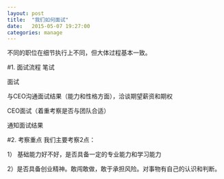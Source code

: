 ```yaml
---
layout: post
title:  "我们如何面试"
date:   2015-05-07 19:27:00
categories: manage
---
```


不同的职位在细节执行上不同，但大体过程基本一致。

#1. 面试流程
笔试

面试

与CEO沟通面试结果（能力和性格方面），洽谈期望薪资和期权

CEO面试（着重考察是否与团队合适）

通知面试结果

#2. 考察重点
我们主要考察2点：

1） 基础能力好不好，是否具备一定的专业能力和学习能力

2）是否具备创业精神。敢闯敢做，敢于承担风险。对事物有自己的认识和判断。